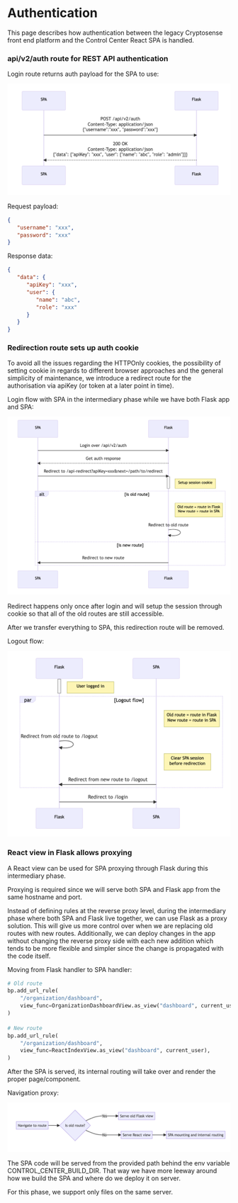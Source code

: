 # Authentication

This page describes how authentication between the legacy Cryptosense front end platform and the Control Center React SPA is handled.

### api/v2/auth route for REST API authentication

Login route returns auth payload for the SPA to use:

![Auth Route](../img/auth-route.png)

Request payload:

```json
{
   "username": "xxx",
   "password": "xxx"
}
```

Response data:

```json
{
   "data": {
      "apiKey": "xxx",
      "user": {
         "name": "abc",
         "role": "xxx"
      }
   }
}
```

### Redirection route sets up auth cookie

To avoid all the issues regarding the HTTPOnly cookies, the possibility of setting cookie in regards to different browser approaches and the general simplicity of maintenance, we introduce a redirect route for the authorisation via apiKey (or token at a later point in time).

Login flow with SPA in the intermediary phase while we have both Flask app and SPA:

![Login Flow](../img/login-flow.png)


Redirect happens only once after login and will setup the session through cookie so that all of the old routes are still accessible.

After we transfer everything to SPA, this redirection route will be removed.

Logout flow:

![Logout Flow](../img/logout-flow.png)

### React view in Flask allows proxying

A React view can be used for SPA proxying through Flask during this intermediary phase.

Proxying is required since we will serve both SPA and Flask app from the same hostname and port.

Instead of defining rules at the reverse proxy level, during the intermediary phase where both SPA and Flask live together, we can use Flask as a proxy solution. This will give us more control over when we are replacing old routes with new routes. Additionally, we can deploy changes in the app without changing the reverse proxy side with each new addition which tends to be more flexible and simpler since the change is propagated with the code itself.

Moving from Flask handler to SPA handler:

```python
# Old route
bp.add_url_rule(
    "/organization/dashboard",
    view_func=OrganizationDashboardView.as_view("dashboard", current_user),
)

# New route
bp.add_url_rule(
    "/organization/dashboard",
    view_func=ReactIndexView.as_view("dashboard", current_user),
)
```

After the SPA is served, its internal routing will take over and render the proper page/component.

Navigation proxy:

![Nav Proxy](../img/nav-proxy.png)

The SPA code will be served from the provided path behind the env variable CONTROL_CENTER_BUILD_DIR. That way we have more leeway around how we build the SPA and where do we deploy it on server.

For this phase, we support only files on the same server.
